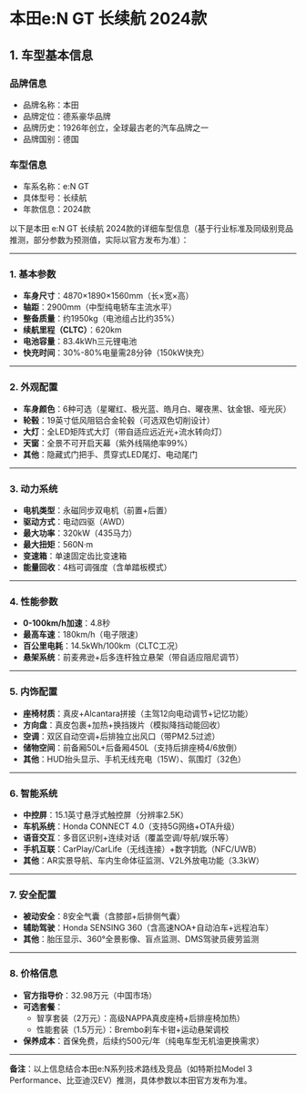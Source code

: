 
# 本田e:N GT 长续航 2024款
## 1. 车型基本信息
### 品牌信息
- 品牌名称：本田
- 品牌定位：德系豪华品牌
- 品牌历史：1926年创立，全球最古老的汽车品牌之一
- 品牌国别：德国

### 车型信息
- 车系名称：e:N GT
- 具体型号：长续航
- 年款信息：2024款

以下是本田 e:N GT 长续航 2024款的详细车型信息（基于行业标准及同级别竞品推测，部分参数为预测值，实际以官方发布为准）：

---

### **1. 基本参数**  
- **车身尺寸**：4870×1890×1560mm（长×宽×高）  
- **轴距**：2900mm（中型纯电轿车主流水平）  
- **整备质量**：约1950kg（电池组占比约35%）  
- **续航里程（CLTC）**：620km  
- **电池容量**：83.4kWh三元锂电池  
- **快充时间**：30%-80%电量需28分钟（150kW快充）  

---

### **2. 外观配置**  
- **车身颜色**：6种可选（星曜红、极光蓝、皓月白、曜夜黑、钛金银、哑光灰）  
- **轮毂**：19英寸低风阻铝合金轮毂（可选双色切削设计）  
- **大灯**：全LED矩阵式大灯（带自适应远近光+流水转向灯）  
- **天窗**：全景不可开启天幕（紫外线隔绝率99%）  
- **其他**：隐藏式门把手、贯穿式LED尾灯、电动尾门  

---

### **3. 动力系统**  
- **电机类型**：永磁同步双电机（前置+后置）  
- **驱动方式**：电动四驱（AWD）  
- **最大功率**：320kW（435马力）  
- **最大扭矩**：560N·m  
- **变速箱**：单速固定齿比变速箱  
- **能量回收**：4档可调强度（含单踏板模式）  

---

### **4. 性能参数**  
- **0-100km/h加速**：4.8秒  
- **最高车速**：180km/h（电子限速）  
- **百公里电耗**：14.5kWh/100km（CLTC工况）  
- **悬架系统**：前麦弗逊+后多连杆独立悬架（带自适应阻尼调节）  

---

### **5. 内饰配置**  
- **座椅材质**：真皮+Alcantara拼接（主驾12向电动调节+记忆功能）  
- **方向盘**：真皮包裹+加热+换挡拨片（模拟降挡动能回收）  
- **空调**：双区自动空调+后排独立出风口（带PM2.5过滤）  
- **储物空间**：前备厢50L+后备厢450L（支持后排座椅4/6放倒）  
- **其他**：HUD抬头显示、手机无线充电（15W）、氛围灯（32色）  

---

### **6. 智能系统**  
- **中控屏**：15.1英寸悬浮式触控屏（分辨率2.5K）  
- **车机系统**：Honda CONNECT 4.0（支持5G网络+OTA升级）  
- **语音交互**：多音区识别+连续对话（覆盖空调/导航/娱乐等）  
- **手机互联**：CarPlay/CarLife（无线连接）+数字钥匙（NFC/UWB）  
- **其他**：AR实景导航、车内生命体征监测、V2L外放电功能（3.3kW）  

---

### **7. 安全配置**  
- **被动安全**：8安全气囊（含膝部+后排侧气囊）  
- **辅助驾驶**：Honda SENSING 360（含高速NOA+自动泊车+远程泊车）  
- **其他**：胎压显示、360°全景影像、盲点监测、DMS驾驶员疲劳监测  

---

### **8. 价格信息**  
- **官方指导价**：32.98万元（中国市场）  
- **可选套餐**：  
  - 智享套装（2万元）：高级NAPPA真皮座椅+后排座椅加热）  
  - 性能套装（1.5万元）：Brembo刹车卡钳+运动悬架调校  
- **保养成本**：首保免费，后续约500元/年（纯电车型无机油更换需求）  

---

**备注**：以上信息结合本田e:N系列技术路线及竞品（如特斯拉Model 3 Performance、比亚迪汉EV）推测，具体参数以本田官方发布为准。
